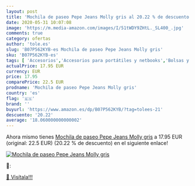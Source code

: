 ```yaml
---
layout: post
title: 'Mochila de paseo Pepe Jeans Molly gris al 20.22 % de descuento'
date: 2020-05-31 10:07:08
image: 'https://m.media-amazon.com/images/I/51tWDY9ZHtL._SL400_.jpg'
comments: true
category: ofertas
author: 'tole.es'
slug: 'B07P562KYB-es Mochila de paseo Pepe Jeans Molly gris'
sku: 'B07P562KYB-es'
tags: [ 'Accesorios','Accesorios para portátiles y netbooks','Bolsas y fundas para portátiles y netbooks','Bolígrafos, lápices y útiles de escritura','Equipaje','Informática','Mochilas','Mochilas para portátiles y netbooks','Mochilas tipo casual','Oficina y papelería','Rotuladores permanentes','Rotuladores y subrayadores','mochila', ]
actualPrice: 17.95 EUR
currency: EUR
price: 17.95
comparePrice: 22.5 EUR
prodname: 'Mochila de paseo Pepe Jeans Molly gris'
country: 'es'
flag: '🇪🇸'
brand: ''
buyurl: 'https://www.amazon.es/dp/B07P562KYB/?tag=tolees-21'
descuento: '20.22'
average: '18.060000000000002'
---
```


Ahora mismo tienes [Mochila de paseo Pepe Jeans Molly gris](https://www.amazon.es/dp/B07P562KYB/?tag=tolees-21) a 17.95 EUR (original: 22.5 EUR) (20.22 %  de descuento) en el siguiente enlace!

[![Mochila de paseo Pepe Jeans Molly gris](https://m.media-amazon.com/images/I/51tWDY9ZHtL._SL400_.jpg)](https://www.amazon.es/dp/B07P562KYB/?tag=tolees-21)

🔎:


[🛒 Visítala!!!](https://www.amazon.es/dp/B07P562KYB/?tag=tolees-21)
